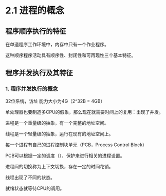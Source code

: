 # 2.1 进程的概念

## 程序顺序执行的特征

在单道程序工作环境中，内存中只有一个作业程序。

这种顺序程序活动具有顺序性、封闭性和可再现性三个基本特征。

## 程序并发执行及其特征

### 1. 程序并发执行的概念

32位系统，访址 能力大小为4G（2^32B = 4GB）

单处理器也要制造多CPU的假象，那么现在就需要时间上的复用：出现了并发。

进程是一个重量级的抽象，有一个完整的地址空间。

线程是一个轻量级的抽象，运行在现有的地址空间上。

每一个进程有自己的进程控制块单元（PCB，Process Control Block）

PCB可以根据一定的调度（），保护来进行相关的进程设置。

进程间的切换称为上下文切换，存在一定的时间花销。

线程出现了不同的状态。

就绪状态就等待CPU的调用。


